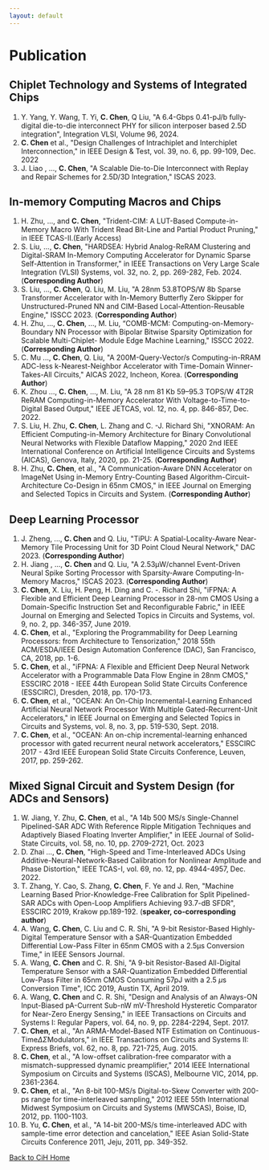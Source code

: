```yaml
---
layout: default
---
```


# Publication

## Chiplet Technology and Systems of Integrated Chips
1. Y. Yang, Y. Wang, T. Yi, **C. Chen**, Q Liu, "A 6.4-Gbps 0.41-pJ/b fully-digital die-to-die interconnect PHY for silicon interposer based 2.5D integration", Integration VLSI, Volume 96, 2024.
1. **C. Chen** et al., "Design Challenges of Intrachiplet and Interchiplet Interconnection," in IEEE Design & Test, vol. 39, no. 6, pp. 99-109, Dec. 2022
1. J. Liao , ..., **C. Chen**, "A Scalable Die-to-Die Interconnect with Replay and Repair Schemes for 2.5D/3D Integration," ISCAS 2023.


## In-memory Computing Macros and Chips

1. H. Zhu, ..., and **C. Chen**, "Trident-CIM: A LUT-Based Compute-in-Memory Macro With Trident Read Bit-Line and Partial Product Pruning," in IEEE TCAS-II.(Early Access) 
1. S. Liu, ..., **C. Chen**, "HARDSEA: Hybrid Analog-ReRAM Clustering and Digital-SRAM In-Memory Computing Accelerator for Dynamic Sparse Self-Attention in Transformer," in IEEE Transactions on Very Large Scale Integration (VLSI) Systems, vol. 32, no. 2, pp. 269-282, Feb. 2024. (**Corresponding Author**)
2.  S. Liu,  ..., **C. Chen**, Q. Liu, M. Liu, "A 28nm 53.8TOPS/W 8b Sparse Transformer Accelerator with In-Memory Butterfly Zero Skipper for Unstructured-Pruned NN and CIM-Based Local-Attention-Reusable Engine," ISSCC 2023. (**Corresponding Author**)
3. H. Zhu, ..., **C. Chen**, ..., M. Liu, “COMB-MCM: Computing-on-Memory-Boundary NN Processor with Bipolar Bitwise Sparsity Optimization for Scalable Multi-Chiplet- Module Edge Machine Learning," ISSCC 2022. (**Corresponding Author**)
4. C. Mu ..., **C. Chen**, Q. Liu, "A 200M-Query-Vector/s Computing-in-RRAM ADC-less k-Nearest-Neighbor Accelerator with Time-Domain Winner-Takes-All Circuits," AICAS 2022, Incheon, Korea. (**Corresponding Author**)
5. K. Zhou ..., **C. Chen**, ..., M. Liu, "A 28 nm 81 Kb 59–95.3 TOPS/W 4T2R ReRAM Computing-in-Memory Accelerator With Voltage-to-Time-to-Digital Based Output," IEEE JETCAS, vol. 12, no. 4, pp. 846-857, Dec. 2022.
6. S. Liu, H. Zhu, **C. Chen**, L. Zhang and C. -J. Richard Shi, "XNORAM: An Efficient Computing-in-Memory Architecture for Binary Convolutional Neural Networks with Flexible Dataflow Mapping," 2020 2nd IEEE International Conference on Artificial Intelligence Circuits and Systems (AICAS), Genova, Italy, 2020, pp. 21-25. (**Corresponding Author**)
7. H. Zhu, **C. Chen**, et al., "A Communication-Aware DNN Accelerator on ImageNet Using in-Memory Entry-Counting Based Algorithm-Circuit-Architecture Co-Design in 65nm CMOS," in IEEE Journal on Emerging and Selected Topics in Circuits and System. (**Corresponding Author**)
 
## Deep Learning Processor

1. J. Zheng, ..., **C. Chen** and Q. Liu, "TiPU: A Spatial-Locality-Aware Near-Memory Tile Processing Unit for 3D Point Cloud Neural Network," DAC 2023. (**Corresponding Author**)
2. H. Jiang , ..., **C. Chen** and Q. Liu, "A  2.53μW/channel  Event-Driven Neural Spike Sorting Processor with Sparsity-Aware Computing-In-Memory Macros," ISCAS 2023. (**Corresponding Author**)
3.  **C. Chen**, X. Liu, H. Peng, H. Ding and C. -. Richard Shi, "iFPNA: A Flexible and Efficient Deep Learning Processor in 28-nm CMOS Using a Domain-Specific Instruction Set and Reconfigurable Fabric," in IEEE Journal on Emerging and Selected Topics in Circuits and Systems, vol. 9, no. 2, pp. 346-357, June 2019.
4.  **C. Chen**, et al., "Exploring the Programmability for Deep Learning Processors: from Architecture to Tensorization," 2018 55th ACM/ESDA/IEEE Design Automation Conference (DAC), San Francisco, CA, 2018, pp. 1-6.
5.  **C. Chen**, et al., "iFPNA: A Flexible and Efficient Deep Neural Network Accelerator with a Programmable Data Flow Engine in 28nm CMOS," ESSCIRC 2018 - IEEE 44th European Solid State Circuits Conference (ESSCIRC), Dresden, 2018, pp. 170-173.
1. **C. Chen**, et al., "OCEAN: An On-Chip Incremental-Learning Enhanced Artificial Neural Network Processor With Multiple Gated-Recurrent-Unit Accelerators," in IEEE Journal on Emerging and Selected Topics in Circuits and Systems, vol. 8, no. 3, pp. 519-530, Sept. 2018.
1. **C. Chen**, et al., "OCEAN: An on-chip incremental-learning enhanced processor with gated recurrent neural network accelerators," ESSCIRC 2017 - 43rd IEEE European Solid State Circuits Conference, Leuven, 2017, pp. 259-262.


## Mixed Signal Circuit and System Design (for ADCs and Sensors)

1. W. Jiang, Y. Zhu, **C. Chen**, et al., "A 14b 500 MS/s Single-Channel Pipelined-SAR ADC With Reference Ripple Mitigation Techniques and Adaptively Biased Floating Inverter Amplifier," in IEEE Journal of Solid-State Circuits, vol. 58, no. 10, pp. 2709-2721, Oct. 2023
1. D. Zhai ..., **C. Chen**, "High-Speed and Time-Interleaved ADCs Using Additive-Neural-Network-Based Calibration for Nonlinear Amplitude and Phase Distortion," IEEE TCAS-I, vol. 69, no. 12, pp. 4944-4957, Dec. 2022.
1. T. Zhang, Y. Cao, S. Zhang, **C. Chen**, F. Ye and J. Ren, "Machine Learning Based Prior-Knowledge-Free Calibration for Split Pipelined-SAR ADCs with Open-Loop Amplifiers Achieving 93.7-dB SFDR",  ESSCIRC 2019, Krakow pp.189-192. (**speaker, co-corresponding author**)
1. A. Wang, **C. Chen**, C. Liu and C. R. Shi, "A 9-bit Resistor-Based Highly-Digital Temperature Sensor with a SAR-Quantization Embedded Differential Low-Pass Filter in 65nm CMOS with a 2.5μs Conversion Time," in IEEE Sensors Journal.
1. A. Wang, **C. Chen** and C. R. Shi, "A 9-bit Resistor-Based All-Digital Temperature Sensor with a SAR-Quantization Embedded Differential Low-Pass Filter in 65nm CMOS Consuming 57pJ with a 2.5 $\mu$s Conversion Time",  ICC 2019, Austin TX, April 2019. 
1. A. Wang, **C. Chen** and C. R. Shi, "Design and Analysis of an Always-ON Input-Biased pA-Current Sub-nW mV-Threshold Hysteretic Comparator for Near-Zero Energy Sensing," in IEEE Transactions on Circuits and Systems I: Regular Papers, vol. 64, no. 9, pp. 2284-2294, Sept. 2017.
1. **C. Chen**, et al., "An ARMA-Model-Based NTF Estimation on Continuous-Time$\Delta\Sigma$Modulators," in IEEE Transactions on Circuits and Systems II: Express Briefs, vol. 62, no. 8, pp. 721-725, Aug. 2015.
1. **C. Chen**, et al., "A low-offset calibration-free comparator with a mismatch-suppressed dynamic preamplifier," 2014 IEEE International Symposium on Circuits and Systems (ISCAS), Melbourne VIC, 2014, pp. 2361-2364.
1. **C. Chen**, et al., "An 8-bit 100-MS/s Digital-to-Skew Converter with 200-ps range for time-interleaved sampling," 2012 IEEE 55th International Midwest Symposium on Circuits and Systems (MWSCAS), Boise, ID, 2012, pp. 1100-1103.
1. B. Yu, **C. Chen**, et al., "A 14-bit 200-MS/s time-interleaved ADC with sample-time error detection and cancelation," IEEE Asian Solid-State Circuits Conference 2011, Jeju, 2011, pp. 349-352.




[Back to CiH Home](./)

